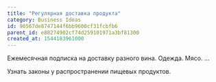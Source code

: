 ```yaml
---
title: "Регулярная доставка продукта"
category: Business Ideas
id: 90567de8747144f6bb9600cf31fcbfb6
parent_id: e88274902cf74d259101971a3bf81300
created_at: 1544183961000
---
```


Ежемесячная подписка на доставку разного вина.
Одежда.
Мясо.
…

Узнать законы у распространении пищевых продуктов.
                